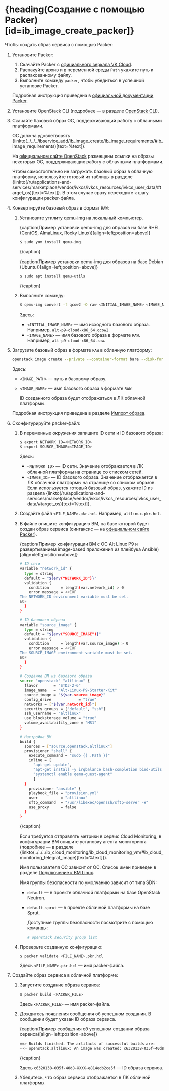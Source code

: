 # {heading(Создание с помощью Packer)[id=ib_image_create_packer]}

Чтобы создать образ сервиса с помощью Packer:

1. Установите Packer:

   1. Скачайте Packer с [официального зеркала VK Cloud](https://hashicorp-releases.mcs.mail.ru/packer/).
   1. Распакуйте архив и в переменной среды `Path` укажите путь к распакованному файлу.
   1. Выполните команду `packer`, чтобы убедиться в успешной установке Packer.

   Подробная инструкция приведена в [официальной документации Packer](https://developer.hashicorp.com/packer/tutorials/docker-get-started/get-started-install-cli).
1. Установите OpenStack CLI (подробнее — в разделе [OpenStack CLI](/ru/tools-for-using-services/cli/openstack-cli)).
1. Скачайте базовый образ ОС, поддерживающий работу с облачными платформами.

   ОС должна удовлетворять {linkto(../../../ibservice_add/ib_image_create/ib_image_requirements/#ib_image_requirements)[text=%text]}.

   На [официальном сайте OpenStack](https://docs.openstack.org/image-guide/obtain-images.html) размещены ссылки на образы некоторых ОС, поддерживающих работу с облачными платформами.

   <info>

   Чтобы самостоятельно не загружать базовый образ в облачную платформу, используйте готовый из таблицы в разделе {linkto(/ru/applications-and-services/marketplace/vendor/ivkcs/ivkcs_resources/ivkcs_user_data/#target_os)[text=%text]}. В этом случае сразу переходите к шагу конфигурации packer-файла.

   </info>
1. Конвертируйте базовый образ в формат `RAW`:

   1. Установите утилиту [qemu-img](https://www.qemu.org/docs/master/tools/qemu-img.html) на локальный компьютер.

      {caption(Пример установки qemu-img для образов на базе RHEL (CentOS, AlmaLinux, Rocky Linux))[align=left;position=above]}
      ```bash
      $ sudo yum install qemu-img
      ```
      {/caption}

      {caption(Пример установки qemu-img для образов на базе Debian (Ubuntu))[align=left;position=above]}
      ```bash
      $ sudo apt install qemu-utils
      ```
      {/caption}
   1. Выполните команду:

      ```bash
      $ qemu-img convert -f qcow2 -O raw <INITIAL_IMAGE_NAME> <IMAGE_NAME>
      ```

      Здесь:

      * `<INITIAL_IMAGE_NAME>` — имя исходного базового образа. Например, `alt-p9-cloud-x86_64.qcow2`.
      * `<IMAGE_NAME>` — имя базового образа в формате `RAW`. Например, `alt-p9-cloud-x86_64.raw`.

1. Загрузите базовый образ в формате `RAW` в облачную платформу:

   ```bash
   openstack image create --private --container-format bare --disk-format raw --property store=s3 --file <IMAGE_PATH> <IMAGE_NAME>
   ```

   Здесь:

   * `<IMAGE_PATH>` — путь к базовому образу.
   * `<IMAGE_NAME>` — имя базового образа в формате `RAW`.

      ID созданного образа будет отображаться в ЛК облачной платформы.

   Подробная инструкция приведена в разделе [Импорт образа](/ru/computing/iaas/service-management/images/images-manage#import_obraza).
1. Сконфигурируйте packer-файл:

   1. В переменные окружения запишите ID сети и ID базового образа:

      ```bash
      $ export NETWORK_ID=<NETWORK_ID>
      $ export SOURCE_IMAGE=<IMAGE_ID>
      ```

      Здесь:

      * `<NETWORK_ID>` — ID сети. Значение отображается в ЛК облачной платформы на странице со списком сетей.
      * `<IMAGE_ID>` — ID базового образа. Значение отображается в ЛК облачной платформы на странице со списком образов. Если используется готовый базовый образ, укажите ID из раздела {linkto(/ru/applications-and-services/marketplace/vendor/ivkcs/ivkcs_resources/ivkcs_user_data/#target_os)[text=%text]}.

   1. Создайте файл `<FILE_NAME>.pkr.hcl`. Например, `altlinux.pkr.hcl`.
   1. В файле опишите конфигурацию ВМ, на базе которой будет создан образ сервиса (синтаксис — на [официальном сайте Packer](https://developer.hashicorp.com/packer/docs/templates/hcl_templates)).

      {caption(Пример конфигурации ВМ с ОС Alt Linux P9 и развертыванием image-based приложения из плейбука Ansible)[align=left;position=above]}
      ```bash
      # ID сети
      variable "network_id" {
        type = string
        default = "${env("NETWORK_ID")}"
        validation {
          condition     = length(var.network_id) > 0
          error_message = <<EOF
      The NETWORK_ID environment variable must be set.
      EOF
        }
      }

      # ID базового образа
      variable "source_image" {
        type = string
        default = "${env("SOURCE_IMAGE")}"
        validation {
          condition     = length(var.source_image) > 0
          error_message = <<EOF
      The SOURCE_IMAGE environment variable must be set.
      EOF
        }
      }

      # Создание ВМ из базового образа
      source "openstack" "altlinux" {
        flavor       = "STD3-2-6"
        image_name   = "Alt-Linux-P9-Starter-Kit"
        source_image = "${var.source_image}"
        config_drive            = "true"
        networks = ["${var.network_id}"]
        security_groups = ["default", "ssh"]
        ssh_username = "altlinux"
        use_blockstorage_volume = "true"
        volume_availability_zone = "MS1"
      }

      # Настройка ВМ
      build {
        sources = ["source.openstack.altlinux"]
        provisioner "shell" {
          execute_command = "sudo {{ .Path }}"
          inline = [
            "apt-get update",
            "apt-get install -y irqbalance bash-completion bind-utils qemu-guest-agent cloud-utils-growpart",
            "systemctl enable qemu-guest-agent"
            ]
        }
          provisioner "ansible" {
          playbook_file = "provision.yml"
          user          = "altlinux"
          sftp_command  = "/usr/libexec/openssh/sftp-server -e"
          use_proxy     = false
        }
      }
      ```
      {/caption}

      <info>

      Если требуется отправлять метрики в сервис Cloud Monitoring, в конфигурации ВМ опишите установку агента мониторинга (подробнее — в разделе {linkto(../../../ib_cloud_monitoring/ib_cloud_monitoring_vm/#ib_cloud_monitoring_telegraf_image)[text=%text]}).

      </info>

      Имя пользователя ОС зависит от ОС. Список имен приведен в разделе [Подключение к ВМ Linux](/ru/computing/iaas/service-management/vm/vm-connect/vm-connect-nix#2_vyberite_imya_polzovatelya).

      Имя группы безопасности по умолчанию зависит от типа SDN:

      * `default` — в проекте облачной платформы на базе OpenStack Neutron.
      * `default-sprut` — в проекте облачной платформы на базе Sprut.

         <info>

         Доступные группы безопасности посмотрите с помощью команды:

         ```bash
         # openstack security group list
         ```

         </info>

   1. Проверьте созданную конфигурацию:

      ```bash
      $ packer validate <FILE_NAME>.pkr.hcl
      ```

      Здесь `<FILE_NAME>.pkr.hcl` — имя packer-файла.

1. Создайте образ сервиса в облачной платформе:

   1. Запустите создание образа сервиса:

      ```bash
      $ packer build <PACKER_FILE>
      ```

      Здесь `<PACKER_FILE>` — имя packer-файла.
   1. Дождитесь появления сообщения об успешном создании. В сообщении будет указан ID образа сервиса.

      {caption(Пример сообщения об успешном создании образа сервиса)[align=left;position=above]}
      ```bash
      ==> Builds finished. The artifacts of successful builds are:
      --> openstack.altlinux: An image was created: c6320138-035f-40d8-XXXX-e814edb2ce5f
      ```
      {/caption}

      Здесь `c6320138-035f-40d8-XXXX-e814edb2ce5f` — ID образа сервиса.
   1. Убедитесь, что образ сервиса отображается в ЛК облачной платформы.
